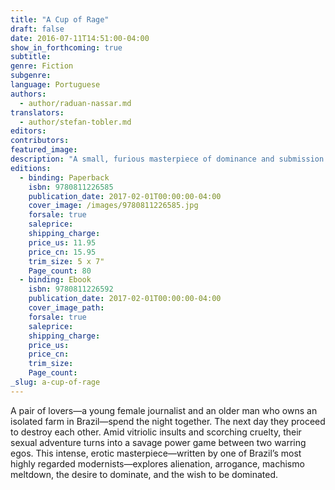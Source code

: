 ```yaml
---
title: "A Cup of Rage"
draft: false
date: 2016-07-11T14:51:00-04:00
show_in_forthcoming: true
subtitle:
genre: Fiction
subgenre:
language: Portuguese
authors:
  - author/raduan-nassar.md
translators:
  - author/stefan-tobler.md
editors:
contributors:
featured_image:
description: "A small, furious masterpiece of dominance and submission "
editions:
  - binding: Paperback
    isbn: 9780811226585
    publication_date: 2017-02-01T00:00:00-04:00
    cover_image: /images/9780811226585.jpg
    forsale: true
    saleprice:
    shipping_charge:
    price_us: 11.95
    price_cn: 15.95
    trim_size: 5 x 7"
    Page_count: 80
  - binding: Ebook
    isbn: 9780811226592
    publication_date: 2017-02-01T00:00:00-04:00
    cover_image_path:
    forsale: true
    saleprice:
    shipping_charge:
    price_us:
    price_cn:
    trim_size:
    Page_count:
_slug: a-cup-of-rage
---
```


A pair of lovers—a young female journalist and an older man who owns an isolated farm in Brazil—spend the night together. The next day they proceed to destroy each other. Amid vitriolic insults and scorching cruelty, their sexual adventure turns into a savage power game between two warring egos. This intense, erotic masterpiece—written by one of Brazil’s most highly regarded modernists—explores alienation, arrogance, machismo meltdown, the desire to dominate, and the wish to be dominated.

